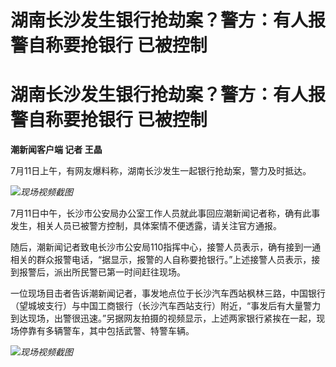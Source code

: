 # 湖南长沙发生银行抢劫案？警方：有人报警自称要抢银行 已被控制

# 湖南长沙发生银行抢劫案？警方：有人报警自称要抢银行 已被控制

**潮新闻客户端 记者 王晶**

7月11日上午，有网友爆料称，湖南长沙发生一起银行抢劫案，警力及时抵达。

![](https://inews.gtimg.com/om_bt/O005rptglrD7Rcu7kWjjeFVC9l4TrT6pmo1kJG_aln9-sAA/1000)_现场视频截图_

7月11日中午，长沙市公安局办公室工作人员就此事回应潮新闻记者称，确有此事发生，相关人员已被警方控制，具体案情不便透露，请关注官方通报。

随后，潮新闻记者致电长沙市公安局110指挥中心，接警人员表示，确有接到一通相关的群众报警电话，“据显示，报警的人自称要抢银行。”上述接警人员表示，接到报警后，派出所民警已第一时间赶往现场。

一位现场目击者告诉潮新闻记者，事发地点位于长沙汽车西站枫林三路，中国银行（望城坡支行）与中国工商银行（长沙汽车西站支行）附近，“事发后有大量警力到达现场，出警很迅速。”另据网友拍摄的视频显示，上述两家银行紧挨在一起，现场停靠有多辆警车，其中包括武警、特警车辆。

![](https://inews.gtimg.com/om_bt/O1NmJyKFn4nDyaDJfAs-3MsFIpEov5nGaXkyFRZI9SGtYAA/1000)_现场视频截图_

